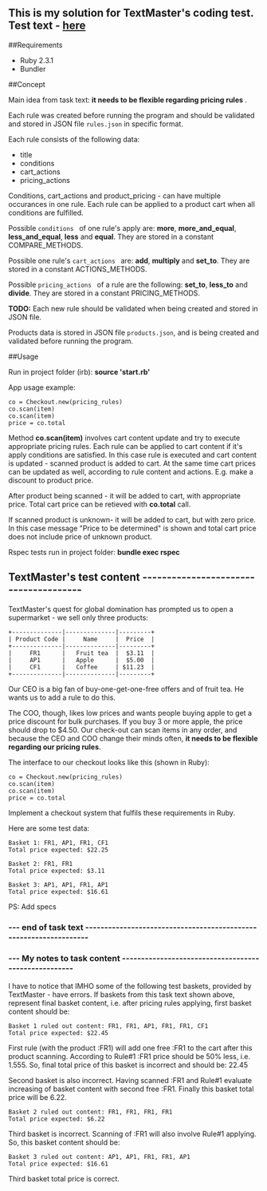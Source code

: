
## This is my solution for TextMaster's coding test. Test text - [here](#test)


##Requirements

  * Ruby 2.3.1
  * Bundler

##Concept

Main idea from task text: __it needs to be flexible regarding pricing rules__ .

Each rule was created before running the program and should be validated and stored in JSON file `rules.json` in specific format.

Each rule consists of the following data:
  * title
  * conditions
  * cart_actions
  * pricing_actions
  
Conditions, cart_actions and product_pricing - can have multiple occurances in one rule.
Each rule can be applied to a product cart when all conditions are fulfilled.


Possible `conditions ` of one rule's apply are: __more__, __more_and_equal__, __less_and_equal__,
__less__ and __equal__. They are stored in a constant COMPARE_METHODS.

Possible one rule's `cart_actions ` are: __add__, __multiply__ and __set_to__. 
They are stored in a constant ACTIONS_METHODS.

Possible `pricing_actions ` of a rule are the following: __set_to__, __less_to__ and __divide__.
They are stored in a constant PRICING_METHODS.

__TODO:__ Each new rule should be validated when being created and stored in JSON file.



Products data is stored in JSON file `products.json`, and is being created and validated before running the program.


##Usage

  Run in project folder (irb): __source 'start.rb'__
  
  App usage example:
  
```
co = Checkout.new(pricing_rules)
co.scan(item)
co.scan(item)
price = co.total

``` 
Method __co.scan(item)__ involves cart content update and try to execute appropriate pricing rules.
Each rule can be applied to cart content if it's apply conditions are satisfied.
In this case rule is executed and cart content is updated - scanned product is added to cart.
At the same time cart prices can be updated as well, according to rule content and actions.
E.g. make a discount to product price.

After product being scanned - it will be added to cart, with appropriate price.
Total cart price can be retieved with __co.total__ call.

If scanned  product is unknown- it will be added to cart, but with zero price.
In this case message "Price to be determined" is shown and total cart price 
does not include price of unknown product.

Rspec tests run in project folder: __bundle exec rspec__



## TextMaster's test content<a name="test"></a> --------------------------------------

TextMaster's quest for global domination has prompted us to open a supermarket - we sell only three products:

```
+--------------|--------------|---------+
| Product Code |     Name     |  Price  |
+--------------|--------------|---------+
|     FR1      |   Fruit tea  |  $3.11  |
|     AP1      |   Apple      |  $5.00  |
|     CF1      |   Coffee     | $11.23  |
+--------------|--------------|---------+
```
Our CEO is a big fan of buy-one-get-one-free offers and of fruit tea. He wants us to add a rule to do this.

The COO, though, likes low prices and wants people buying apple to get a price 
discount for bulk purchases. If you buy 3 or more apple, the price should drop to $4.50.
Our check-out can scan items in any order, and because the CEO and COO change 
their minds often, __it needs to be flexible regarding our pricing rules__.

The interface to our checkout looks like this (shown in Ruby):

```
co = Checkout.new(pricing_rules)
co.scan(item)
co.scan(item)
price = co.total
```
Implement a checkout system that fulfils these requirements in Ruby.

Here are some test data:

```
Basket 1: FR1, AP1, FR1, CF1
Total price expected: $22.25
```

```
Basket 2: FR1, FR1
Total price expected: $3.11
```

```
Basket 3: AP1, AP1, FR1, AP1
Total price expected: $16.61
```

PS: Add specs

### --- end of task text ------------------------------------------------------------------



### --- My notes to task content -----------------------------------------------------


I have to notice that IMHO some of the following test baskets, provided by TextMaster - have errors.
If baskets from this task text shown above, represent final basket content, i.e. after pricing rules applying,
first basket content should be:

```
Basket 1 ruled out content: FR1, FR1, AP1, FR1, FR1, CF1
Total price expected: $22.45
```
First rule (with the product :FR1) will add one free :FR1 to the cart after this product scanning.
According to Rule#1 :FR1 price should be 50% less, i.e. 1.555.
So, final total price of this basket is incorrect and should be: 22.45

Second basket is also incorrect. Having scanned :FR1 and Rule#1 evaluate increasing of basket content with second free :FR1.
Finally this basket total price will be 6.22. 
```
Basket 2 ruled out content: FR1, FR1, FR1, FR1
Total price expected: $6.22
```

Third basket is incorrect.
Scanning of :FR1 will also involve Rule#1 applying. So, this basket content should be:

```
Basket 3 ruled out content: AP1, AP1, FR1, FR1, AP1
Total price expected: $16.61
```
Third basket total price is correct.

